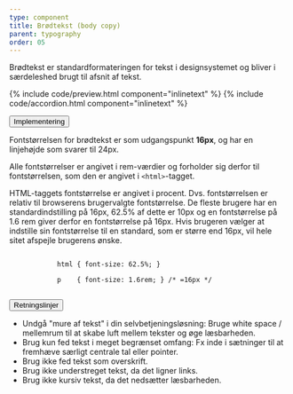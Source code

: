 ```yaml
---
type: component
title: Brødtekst (body copy)
parent: typography
order: 05
---
```


<p class="font-lead">Brødtekst er standardformateringen for tekst i designsystemet og bliver i særdeleshed brugt til afsnit af tekst.</p>

{% include code/preview.html component="inlinetext" %}
{% include code/accordion.html component="inlinetext" %}

<div class="accordion accordion-bordered">
  <button class="button-unstyled accordion-button"
      aria-expanded="false" aria-controls="bodycopy-docs-tech">
    Implementering
  </button>
  <div id="bodycopy-docs-tech" aria-hidden="true" class="accordion-content">
    <p>Fontstørrelsen for brødtekst er som udgangspunkt <strong>16px</strong>, og har en linjehøjde som svarer til 24px.</p>
    <p>Alle fontstørrelser er angivet i rem-værdier og forholder sig derfor til fontstørrelsen, som den er angivet i <code>&lt;html&gt;</code>-tagget.</p>
    <p>HTML-taggets fontstørrelse er angivet i procent. Dvs. fontstørrelsen er relativ til browserens brugervalgte fontstørrelse. De fleste brugere har en standardindstilling på 16px, 62.5% af dette er 10px og en fontstørrelse på 1.6 rem giver derfor en fontstørrelse på 16px. Hvis brugeren vælger at indstille sin fontstørrelse til en standard, som er større end 16px, vil hele sitet afspejle brugerens ønske.</p>
    <div class="code-highlight">
        <code>        
            html { font-size: 62.5%; } <br>
            p &nbsp;&nbsp;&nbsp;{ font-size: 1.6rem; } /* =16px */ <br>
        </code>
    </div>
  </div>
</div>

<div class="accordion accordion-bordered">
  <button class="button-unstyled accordion-button"
      aria-expanded="true" aria-controls="typobody-docs">
    Retningslinjer
  </button>
  <div id="typobody-docs" aria-hidden="false" class="accordion-content">
    <article>
      <section>   
          <ul>
            <li>Undgå "mure af tekst" i din selvbetjeningsløsning: Bruge white space / mellemrum til at skabe luft mellem tekster og øge læsbarheden.</li>
            <li>Brug kun fed tekst i meget begrænset omfang: Fx inde i sætninger til at fremhæve særligt centrale tal eller pointer.</li>
            <li>Brug ikke fed tekst som overskrift.</li>
            <li>Brug ikke understreget tekst, da det ligner links.</li>
            <li>Brug ikke kursiv tekst, da det nedsætter læsbarheden.</li>
          </ul>
      </section>
    </article>
  </div>
</div>
